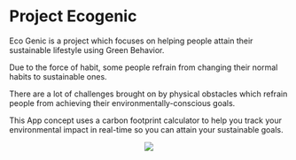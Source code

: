 # **Project Ecogenic**
Eco Genic is a project which focuses on helping people attain their sustainable lifestyle using Green Behavior.

Due to the force of habit, some people refrain from changing their normal habits to sustainable ones.

There are a lot of challenges brought on by physical obstacles which refrain people from achieving their environmentally-conscious goals.

This App concept uses a carbon footprint calculator to help you track your environmental impact in real-time so you can attain your sustainable goals.

<p align="center">

<img src="https://miro.medium.com/max/158/1*ogUOP4RJRZl2kwpoSW6v7w.png"/>

</p>
